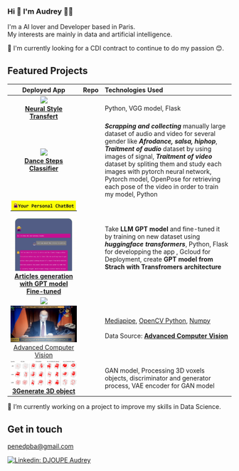 ### Hi 👋 I'm Audrey 👨‍💻

I'm a AI lover and  Developer based in Paris.<br/>
My interests are mainly in data and artificial intelligence.<br/>

🤔 I'm currently looking for a CDI contract to continue to do my passion 😊.

## Featured Projects

| Deployed App | Repo | Technologies Used |
|:-------------:|:-------------:|:----------|
| <a href="https://github.com/Dreys-bot/Neural-Style-Transfert"><img src="https://github.com/Dreys-bot/Neural-Style-Transfert/blob/main/ezgif.com-video-to-gif.gif" width="100%" /></a><br/><a href="https://github.com/Dreys-bot/Neural-Style-Transfert">**Neural Style Transfert**</a> | <a href="https://github.com/Dreys-bot/Neural-Style-Transfert"><img src="https://cdn.iconscout.com/icon/free/png-256/github-153-675523.png" alt="" width="24px" /></a> | Python, VGG model, Flask  |
| <a href="https://github.com/Dreys-bot/Dance-Steps-Classifier/tree/main"><img src="https://github.com/Dreys-bot/Dance-Steps-Classifier/blob/main/results/ezgif.com-video-to-gif%20(2).gif" width="100%" /></a><br/><a href="https://github.com/Dreys-bot/Dance-Steps-Classifier/tree/main">**Dance Steps Classifier**</a> | <a href="https://github.com/Dreys-bot/Dance-Steps-Classifier/tree/main"><img src="https://cdn.iconscout.com/icon/free/png-256/github-153-675523.png" alt="" width="24px" /></a> | ***Scrapping and collecting*** manually large dataset of audio and video for several gender like ***Afrodance, salsa, hiphop***, ***Traitment of audio*** dataset by using images of signal, ***Traitment of video*** dataset by spliting them and study each images with pytorch neural network, Pytorch model, OpenPose for retrieving each pose of the video in order to train my model, Python|
| <a href="https://github.com/Dreys-bot/Articles-generation/tree/main"><img src="https://github.com/Dreys-bot/Articles-generation/blob/main/demo_gif.gif" width="100%" /></a><br/><a href="https://github.com/Dreys-bot/Articles-generation/tree/main">**Articles generation with GPT model Fine-tuned**</a> | <a href="https://github.com/Dreys-bot/Articles-generation/tree/main"><img src="https://cdn.iconscout.com/icon/free/png-256/github-153-675523.png" alt="" width="24px" /></a> | Take **LLM GPT model** and fine-tuned it by training on new dataset using ***huggingface transformers***, Python, Flask for developping the app , Gcloud for Deployment, create **GPT model from Strach with Transfromers architecture**|
| <a href="https://github.com/Dreys-bot/Advance-Computer-Vision"><img src="https://github.com/Dreys-bot/Advance-Computer-Vision/blob/main/final_output.gif" width="100%" /></a><br /><img src="https://github.com/Dreys-bot/Advance-Computer-Vision/blob/main/face.gif" width="100%"/><br /><a href="https://github.com/Dreys-bot/Advance-Computer-Vision">Advanced Computer Vision</a> | <a href="https://github.com/Dreys-bot/Advance-Computer-Vision"><img src="https://cdn.iconscout.com/icon/free/png-256/github-153-675523.png" alt="" width="24px" /></a> | <a href="https://mediapipe.readthedocs.io/en/latest/">Mediapipe</a>, <a href="https://opencvguide.readthedocs.io/en/latest/opencvpython/basics.html">OpenCV Python</a>, <a href="https://numpy.org/doc/">Numpy</a> <br/><br/> Data Source: <a href="https://github.com/Dreys-bot/Advance-Computer-Vision">**Advanced Computer Vision**</a> |
|<a href="https://github.com/Dreys-bot/3DVAEGAN/tree/main"><img src="https://github.com/Dreys-bot/3DVAEGAN/blob/main/src/3dvae_training.PNG" width="100%" /></a><br /><a href="https://github.com/Dreys-bot/3DVAEGAN/tree/main">**3Generate 3D object**</a>|<a href="https://github.com/Dreys-bot/3DVAEGAN/tree/main"><img src="https://cdn.iconscout.com/icon/free/png-256/github-153-675523.png" alt="" width="24px" /></a>|GAN model, Processing 3D voxels objects, discriminator and generator process, VAE encoder for GAN model|


 🔭 I’m currently working on a project to improve my skills in Data Science.

<!--
**WillN-Git/WillN-Git** is a ✨ _special_ ✨ repository because its `README.md` (this file) appears on your GitHub profile.
Here are some ideas to get you started:
- 🔭 I’m currently working on ...
- 🌱 I’m currently learning ...
- 👯 I’m looking to collaborate on ...
- 🤔 I’m looking for help with ...
- 💬 Ask me about ...
- 📫 How to reach me: ...
- 😄 Pronouns: ...
- ⚡ Fun fact: ...
-->

## Get in touch 

penedpba@gmail.com

[![Linkedin: DJOUPE Audrey](https://img.shields.io/badge/-LinkedIn-blue?style=flat-square&logo=Linkedin&logoColor=white&link=https://www.linkedin.com/in/thomasdunn891/)](https://www.linkedin.com/in/djoupe-pene-bernadette-audrey-467b60224/)
